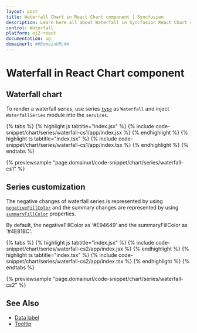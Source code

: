 ```yaml
---
layout: post
title: Waterfall Chart in React Chart component | Syncfusion
description: Learn here all about Waterfall in Syncfusion React Chart component of Syncfusion Essential JS 2 and more.
control: Waterfall
platform: ej2-react
documentation: ug
domainurl: ##DomainURL##
---
```


# Waterfall in React Chart component

## Waterfall chart

To render a waterfall series, use series [`type`](https://ej2.syncfusion.com/react/documentation/api/chart/seriesModel/#type) as `Waterfall` and inject `WaterfallSeries` module into the `services`.

{% tabs %}
{% highlight js tabtitle="index.jsx" %}
{% include code-snippet/chart/series/waterfall-cs1/app/index.jsx %}
{% endhighlight %}
{% highlight ts tabtitle="index.tsx" %}
{% include code-snippet/chart/series/waterfall-cs1/app/index.tsx %}
{% endhighlight %}
{% endtabs %}

 {% previewsample "page.domainurl/code-snippet/chart/series/waterfall-cs1" %}

## Series customization

The negative changes of waterfall series is represented by using [`negativeFillColor`](https://ej2.syncfusion.com/react/documentation/api/chart/seriesModel/#negativefillcolor) and the summary changes are represented by using [`summaryFillColor`](https://ej2.syncfusion.com/react/documentation/api/chart/seriesModel/#summaryfillcolor) properties.

By default, the negativeFillColor as ‘#E94649’ and the summaryFillColor as ‘#4E81BC’.

{% tabs %}
{% highlight js tabtitle="index.jsx" %}
{% include code-snippet/chart/series/waterfall-cs2/app/index.jsx %}
{% endhighlight %}
{% highlight ts tabtitle="index.tsx" %}
{% include code-snippet/chart/series/waterfall-cs2/app/index.tsx %}
{% endhighlight %}
{% endtabs %}

 {% previewsample "page.domainurl/code-snippet/chart/series/waterfall-cs2" %}

## See Also

* [Data label](./data-labels/)
* [Tooltip](./tool-tip/)